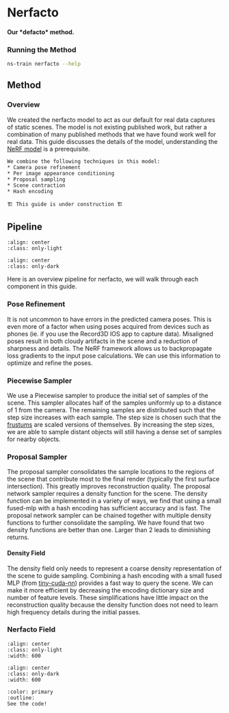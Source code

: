 # Nerfacto

<h4>Our *defacto* method.</h4>
 
### Running the Method
 
```bash
ns-train nerfacto --help
```
 
## Method
 
### Overview
 
We created the nerfacto model to act as our default for real data captures of static scenes. The model is not existing published work, but rather a combination of many published methods that we have found work well for real data. This guide discusses the details of the model, understanding the [NeRF model](./nerf.md) is a prerequisite.
 
```{admonition} TLDR
We combine the following techniques in this model:
* Camera pose refinement
* Per image appearance conditioning
* Proposal sampling
* Scene contraction
* Hash encoding
```
 
```{warning}
🏗️ This guide is under construction 🏗️
```
 
## Pipeline
 
```{image} imgs/nerfacto/models_nerfacto_pipeline-light.png
:align: center
:class: only-light
```
 
```{image} imgs/nerfacto/models_nerfacto_pipeline-dark.png
:align: center
:class: only-dark
```
 
Here is an overview pipeline for nerfacto, we will walk through each component in this guide.
 
### Pose Refinement
 
It is not uncommon to have errors in the predicted camera poses. This is even more of a factor when using poses acquired from devices such as phones (ie. if you use the Record3D IOS app to capture data). Misaligned poses result in both cloudy artifacts in the scene and a reduction of sharpness and details. The NeRF framework allows us to backpropagate loss gradients to the input pose calculations. We can use this information to optimize and refine the poses.
 
### Piecewise Sampler
 
We use a Piecewise sampler to produce the initial set of samples of the scene. This sampler allocates half of the samples uniformly up to a distance of 1 from the camera. The remaining samples are distributed such that the step size increases with each sample. The step size is chosen such that the [frustums](../model_components/visualize_samples.ipynb) are scaled versions of themselves. By increasing the step sizes, we are able to sample distant objects will still having a dense set of samples for nearby objects.
 
### Proposal Sampler
 
The proposal sampler consolidates the sample locations to the regions of the scene that contribute most to the final render (typically the first surface intersection). This greatly improves reconstruction quality. The proposal network sampler requires a density function for the scene. The density function can be implemented in a variety of ways, we find that using a small fused-mlp with a hash encoding has sufficient accuracy and is fast. The proposal network sampler can be chained together with multiple density functions to further consolidate the sampling. We have found that two density functions are better than one. Larger than 2 leads to diminishing returns.
 
#### Density Field
 
The density field only needs to represent a coarse density representation of the scene to guide sampling. Combining a hash encoding with a small fused MLP (from [tiny-cuda-nn](https://github.com/NVlabs/tiny-cuda-nn)) provides a fast way to query the scene. We can make it more efficient by decreasing the encoding dictionary size and number of feature levels. These simplifications have little impact on the reconstruction quality because the density function does not need to learn high frequency details during the initial passes.
 
### Nerfacto Field
 
```{image} imgs/nerfacto/models_nerfacto_field-light.png
:align: center
:class: only-light
:width: 600
```
 
```{image} imgs/nerfacto/models_nerfacto_field-dark.png
:align: center
:class: only-dark
:width: 600
```
 
```{button-link} https://github.com/nerfstudio-project/nerfstudio/blob/main/nerfstudio/models/nerfacto.py
:color: primary
:outline:
See the code!
```
